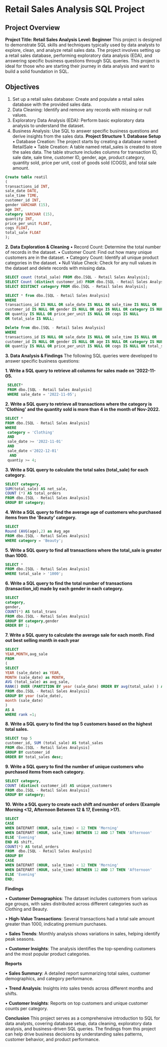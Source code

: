 # Retail Sales Analysis SQL Project #

## Project Overview ##
**Project Title: Retail Sales Analysis**
**Level: Beginner**
This project is designed to demonstrate SQL skills and techniques typically used by data analysts to explore, clean, and analyze retail sales data. The project involves setting up a retail sales database, performing exploratory data analysis (EDA), and answering specific business questions through SQL queries. This project is ideal for those who are starting their journey in data analysis and want to build a solid foundation in SQL.
## Objectives ##
1.	Set up a retail sales database: Create and populate a retail sales database with the provided sales data.
2.	Data Cleaning: Identify and remove any records with missing or null values.
3.	Exploratory Data Analysis (EDA): Perform basic exploratory data analysis to understand the dataset.
4.	Business Analysis: Use SQL to answer specific business questions and derive insights from the sales data.
**Project Structure**
**1. Database Setup**
•	Database Creation: The project starts by creating a database named RetailSale
•	Table Creation: A table named retail_sales is created to store the sales data. The table structure includes columns for transaction ID, sale date, sale time, customer ID, gender, age, product category, quantity sold, price per unit, cost of goods sold (COGS), and total sale amount.

```sql
Create table reatil
(
transactions_id INT,
sale_date DATE,
sale_time TIME,
customer_id INT,
gender VARCHAR (15),
age INT,
category VARCHAR (15),
quantity INT,
price_per_unit FLOAT,
cogs FLOAT,
total_sale FLOAT
);
```
**2. Data Exploration & Cleaning**
•	Record Count: Determine the total number of records in the dataset.
•	Customer Count: Find out how many unique customers are in the dataset.
•	Category Count: Identify all unique product categories in the dataset.
•	Null Value Check: Check for any null values in the dataset and delete records with missing data.

```sql
SELECT count (total_sale) FROM dbo.[SQL - Retail Sales Analysis];
SELECT Count (distinct customer_id) FROM dbo.[SQL - Retail Sales Analysis];
SELECT DISTINCT category FROM dbo.[SQL - Retail Sales Analysis];

SELECT * from dbo.[SQL - Retail Sales Analysis]
WHERE
transactions_id IS NULL OR sale_date IS NULL OR sale_time IS NULL OR
customer_id IS NULL OR gender IS NULL OR age IS NULL OR category IS NULL 
OR quantiy IS NULL OR price_per_unit IS NULL OR cogs IS NULL
OR total_sale IS NULL;

Delete from dbo.[SQL - Retail Sales Analysis]
WHERE
transactions_id IS NULL OR sale_date IS NULL OR sale_time IS NULL OR
customer_id IS NULL OR gender IS NULL OR age IS NULL OR category IS NULL 
OR quantiy IS NULL OR price_per_unit IS NULL OR cogs IS NULL OR total_sale IS NULL;
```
**3. Data Analysis & Findings**
The following SQL queries were developed to answer specific business questions:

**1.	Write a SQL query to retrieve all columns for sales made on '2022-11-05.**

```sql
 SELECT*
 FROM dbo.[SQL - Retail Sales Analysis]
 WHERE sale_date = '2022-11-05';
```
**2. Write a SQL query to retrieve all transactions where the category is 'Clothing' and the quantity sold is more than 4 in the month of Nov-2022.**

```sql
SELECT * 
FROM dbo.[SQL - Retail Sales Analysis]
WHERE
 category = 'Clothing'
 AND
 sale_date >= '2022-11-01'
 AND
 sale_date <'2022-12-01'
  AND
 quantiy >= 4;
```
**3.	Write a SQL query to calculate the total sales (total_sale) for each category.**
```sql
SELECT category,
SUM(total_sale) AS net_sale,
COUNT (*) AS total_orders
FROM dbo.[SQL - Retail Sales Analysis]
GROUP BY category;
```
**4. Write a SQL query to find the average age of customers who purchased items from the 'Beauty' category.**

```sql
SELECT
Round (AVG(age),2) as Avg_age
FROM dbo.[SQL - Retail Sales Analysis]
WHERE category = 'Beauty';
```
**5. Write a SQL query to find all transactions where the total_sale is greater than 1000.**
```sql
SELECT *
FROM dbo.[SQL - Retail Sales Analysis]
WHERE total_sale > '1000';
```
**6. Write a SQL query to find the total number of transactions (transaction_id) made by each gender in each category.**
```sql
SELECT
category,
gender,
COUNT(*) AS total_trans
FROM dbo.[SQL - Retail Sales Analysis]
GROUP BY category,gender
ORDER BY 1;
```
**7. Write a SQL query to calculate the average sale for each month. Find out best selling month in each year**
```sql
SELECT
YEAR,MONTH,avg_sale
FROM
(
SELECT 
YEAR (sale_date) as YEAR,
MONTH (sale_date) as MONTH,
AVG (total_sale) as avg_sale,
RANK() OVER (PARTITION BY year (sale_date) ORDER BY avg(total_sale) ) AS rank
FROM dbo.[SQL - Retail Sales Analysis]
GROUP BY year (sale_date),
month (sale_date)
)
AS A
WHERE rank =1;
```
**8. Write a SQL query to find the top 5 customers based on the highest total sales.**

```sql
SELECT top 5 
customer_id, SUM (total_sale) AS total_sales
FROM dbo.[SQL - Retail Sales Analysis]
GROUP BY customer_id
ORDER BY total_sales desc;
```
**9. Write a SQL query to find the number of unique customers who purchased items from each category.**
```sql
SELECT category,
COUNT (distinct customer_id) AS unique_customers
FROM dbo.[SQL - Retail Sales Analysis]
GROUP BY category;
```
**10. Write a SQL query to create each shift and number of orders (Example Morning <12, Afternoon Between 12 & 17, Evening >17).**
```sql
SELECT 
CASE 
WHEN DATEPART (HOUR, sale_time) < 12 THEN 'Morning'
WHEN DATEPART (HOUR, sale_time) BETWEEN 12 AND 17 THEN 'Afternoon'
ELSE 'Evening'
END AS shift,
COUNT(*) AS total_orders
FROM  dbo.[SQL - Retail Sales Analysis]
GROUP BY 
CASE 
WHEN DATEPART (HOUR, sale_time) < 12 THEN 'Morning'
WHEN DATEPART (HOUR, sale_time) BETWEEN 12 AND 17 THEN 'Afternoon'
ELSE 'Evening'
END;
```
**Findings**

•	**Customer Demographics**: The dataset includes customers from various age groups, with sales distributed across different categories such as Clothing and Beauty.

•	**High-Value Transactions**: Several transactions had a total sale amount greater than 1000, indicating premium purchases.

•	**Sales Trends**: Monthly analysis shows variations in sales, helping identify peak seasons.

•	**Customer Insights**: The analysis identifies the top-spending customers and the most popular product categories.

**Reports**

•	**Sales Summary**: A detailed report summarizing total sales, customer demographics, and category performance.

•	**Trend Analysis**: Insights into sales trends across different months and shifts.

•	**Customer Insights**: Reports on top customers and unique customer counts per category.

**Conclusion**
This project serves as a comprehensive introduction to SQL for data analysts, covering database setup, data cleaning, exploratory data analysis, and business-driven SQL queries. The findings from this project can help drive business decisions by understanding sales patterns, customer behavior, and product performance.


